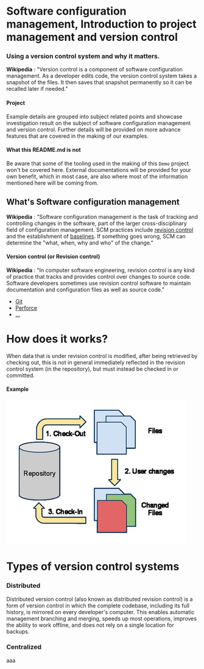 # Software configuration management, Introduction to project management and version control

### Using a version control system and why it matters.

**Wikipedia** : "Version control is a component of software configuration management. As a developer edits code, the version control system takes a snapshot of the files. It then saves that snapshot permanently so it can be recalled later if needed."

#### Project

Example details are grouped into subject related points and showcase investigation result on the subject of software configuration management and version control. Further details will be provided on more advance features that are covered in the making of our examples.

#### What this README.md is not

Be aware that some of the tooling used in the making of this `Demo` project won't be covered here. External documentations will be provided for your own benefit, which in most case, are also where most of the information mentioned here will be coming from.

## What's Software configuration management

**Wikipedia** : "Software configuration management is the task of tracking and controlling changes in the software, part of the larger cross-disciplinary field of configuration management. SCM practices include [revision control](https://en.wikipedia.org/wiki/Version_control) and the establishment of [baselines](https://en.wikipedia.org/wiki/Baseline_(configuration_management)). If something goes wrong, SCM can determine the "what, when, why and who" of the change."

#### Version control (or Revision control)

**Wikipedia** : "In computer software engineering, revision control is any kind of practice that tracks and provides control over changes to source code. Software developers sometimes use revision control software to maintain documentation and configuration files as well as source code."

* [Git](https://git-scm.com/book/en/v2/Getting-Started-What-is-Git%3F)
* [Perforce](https://www.perforce.com/manuals/p4guide/Content/P4Guide/chapter.overview.html)
* [...](https://en.wikipedia.org/wiki/List_of_version-control_software)

# How does it works?

When data that is under revision control is modified, after being retrieved by checking out, this is not in general immediately reflected in the revision control system (in the repository), but must instead be checked in or committed.

#### Example

![revision_control](https://github.com/guyllaumedemers/SCM-Project-Management-and-version-control/blob/master/res/Revision_control.png)

# Types of version control systems

### Distributed

Distributed version control (also known as distributed revision control) is a form of version control in which the complete codebase, including its full history, is mirrored on every developer's computer. This enables automatic management branching and merging, speeds up most operations, improves the ability to work offline, and does not rely on a single location for backups.

### Centralized

aaa